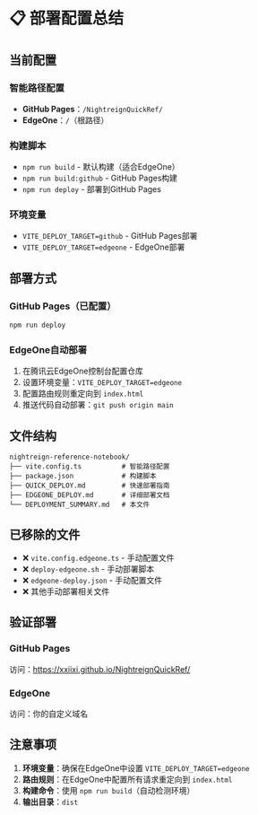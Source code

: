 # 📋 部署配置总结

## 当前配置

### 智能路径配置
- **GitHub Pages**：`/NightreignQuickRef/`
- **EdgeOne**：`/`（根路径）

### 构建脚本
- `npm run build` - 默认构建（适合EdgeOne）
- `npm run build:github` - GitHub Pages构建
- `npm run deploy` - 部署到GitHub Pages

### 环境变量
- `VITE_DEPLOY_TARGET=github` - GitHub Pages部署
- `VITE_DEPLOY_TARGET=edgeone` - EdgeOne部署

## 部署方式

### GitHub Pages（已配置）
```bash
npm run deploy
```

### EdgeOne自动部署
1. 在腾讯云EdgeOne控制台配置仓库
2. 设置环境变量：`VITE_DEPLOY_TARGET=edgeone`
3. 配置路由规则重定向到 `index.html`
4. 推送代码自动部署：`git push origin main`

## 文件结构

```
nightreign-reference-notebook/
├── vite.config.ts          # 智能路径配置
├── package.json            # 构建脚本
├── QUICK_DEPLOY.md         # 快速部署指南
├── EDGEONE_DEPLOY.md       # 详细部署文档
└── DEPLOYMENT_SUMMARY.md   # 本文件
```

## 已移除的文件
- ❌ `vite.config.edgeone.ts` - 手动配置文件
- ❌ `deploy-edgeone.sh` - 手动部署脚本
- ❌ `edgeone-deploy.json` - 手动配置文件
- ❌ 其他手动部署相关文件

## 验证部署

### GitHub Pages
访问：https://xxiixi.github.io/NightreignQuickRef/

### EdgeOne
访问：你的自定义域名

## 注意事项

1. **环境变量**：确保在EdgeOne中设置 `VITE_DEPLOY_TARGET=edgeone`
2. **路由规则**：在EdgeOne中配置所有请求重定向到 `index.html`
3. **构建命令**：使用 `npm run build`（自动检测环境）
4. **输出目录**：`dist`

